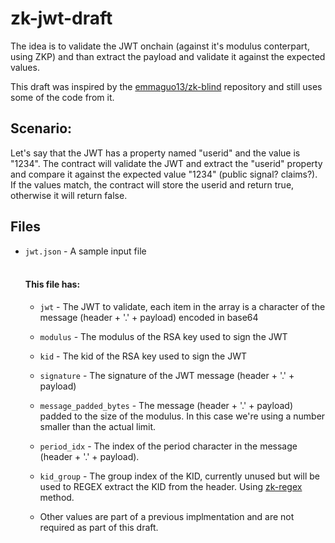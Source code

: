 # zk-jwt-draft

The idea is to validate the JWT onchain (against it's modulus conterpart, using ZKP) and than extract the payload and validate it against the expected values.

This draft was inspired by the [emmaguo13/zk-blind](https://github.com/emmaguo13/zk-blind) repository and still uses some of the code from it.

## Scenario:

Let's say that the JWT has a property named "userid" and the value is "1234". The contract will validate the JWT and extract the "userid" property and compare it against the expected value "1234" (public signal? claims?). If the values match, the contract will store the userid and return true, otherwise it will return false.

## Files

- `jwt.json` - A sample input file
  <br /><br />

  #### This file has:

  - `jwt` - The JWT to validate, each item in the array is a character of the message (header + '.' + payload) encoded in base64

  - `modulus` - The modulus of the RSA key used to sign the JWT

  - `kid` - The kid of the RSA key used to sign the JWT

  - `signature` - The signature of the JWT message (header + '.' + payload)

  - `message_padded_bytes` - The message (header + '.' + payload) padded to the size of the modulus. In this case we're using a number smaller than the actual limit.

  - `period_idx` - The index of the period character in the message (header + '.' + payload).

  - `kid_group` - The group index of the KID, currently unused but will be used to REGEX extract the KID from the header. Using [zk-regex](https://github.com/zkemail/zk-regex) method.

  - Other values are part of a previous implmentation and are not required as part of this draft.
    <br /><br />
